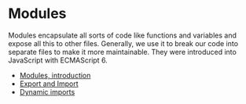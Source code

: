 # Modules

Modules encapsulate all sorts of code like functions and variables and expose all this to other files. Generally, we use it to break our code into separate files to make it more maintainable. They were introduced into JavaScript with ECMAScript 6.

- [Modules, introduction](https://javascript.info/modules-intro)
- [Export and Import](https://javascript.info/import-export)
- [Dynamic imports](https://javascript.info/modules-dynamic-imports)
